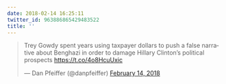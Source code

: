 ```yaml
---
date: 2018-02-14 16:25:11
twitter_id: 963886865429483522
title: ''
---
```


<blockquote class="twitter-tweet"><p lang="en" dir="ltr">Trey Gowdy spent years using taxpayer dollars to push a false narrative about Benghazi in order to damage Hillary Clinton’s political prospects <a href="https://t.co/4o8HcuUxic">https://t.co/4o8HcuUxic</a></p>&mdash; Dan Pfeiffer (@danpfeiffer) <a href="https://twitter.com/danpfeiffer/status/963806722526666753?ref_src=twsrc%5Etfw">February 14, 2018</a></blockquote>
<script async src="https://platform.twitter.com/widgets.js" charset="utf-8"></script>

